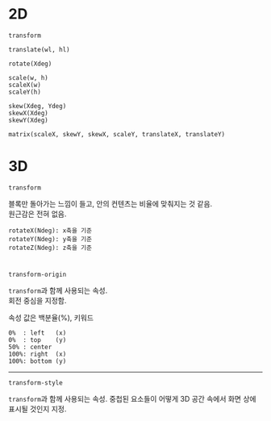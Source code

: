 # 2D

`transform`

```
translate(wl, hl)

rotate(Xdeg)

scale(w, h)
scaleX(w)
scaleY(h)

skew(Xdeg, Ydeg)
skewX(Xdeg)
skewY(Xdeg)

matrix(scaleX, skewY, skewX, scaleY, translateX, translateY)
```

# 3D

`transform`

블록만 돌아가는 느낌이 들고, 안의 컨텐츠는 비율에 맞춰지는 것 같음.  
원근감은 전혀 없음.

```
rotateX(Ndeg): x축을 기준
rotateY(Ndeg): y축을 기준
rotateZ(Ndeg): z축을 기준
```

#

`transform-origin`

`transform`과 함께 사용되는 속성.  
회전 중심을 지정함.

속성 값은 백분율(%), 키워드

```
0%  : left   (x)
0%  : top    (y)
50% : center
100%: right  (x)
100%: bottom (y)
```

<hr>

`transform-style`

`transform`과 함께 사용되는 속성.
중첩된 요소들이 어떻게 3D 공간 속에서 화면 상에 표시될 것인지 지정.
